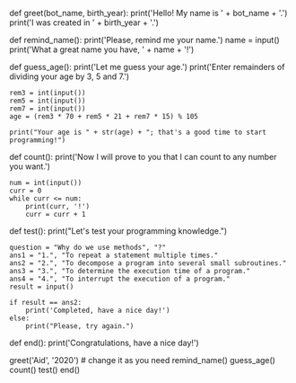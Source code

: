    def greet(bot_name, birth_year):
    print('Hello! My name is ' + bot_name + '.')
    print('I was created in ' + birth_year + '.')


def remind_name():
    print('Please, remind me your name.')
    name = input()
    print('What a great name you have, ' + name + '!')


def guess_age():
    print('Let me guess your age.')
    print('Enter remainders of dividing your age by 3, 5 and 7.')

    rem3 = int(input())
    rem5 = int(input())
    rem7 = int(input())
    age = (rem3 * 70 + rem5 * 21 + rem7 * 15) % 105

    print("Your age is " + str(age) + "; that's a good time to start programming!")


def count():
    print('Now I will prove to you that I can count to any number you want.')

    num = int(input())
    curr = 0
    while curr <= num:
        print(curr, '!')
        curr = curr + 1


def test():
    print("Let's test your programming knowledge.")
    
    question = "Why do we use methods", "?"
    ans1 = "1.", "To repeat a statement multiple times."
    ans2 = "2.", "To decompose a program into several small subroutines."
    ans3 = "3.", "To determine the execution time of a program."
    ans4 = "4.", "To interrupt the execution of a program."
    result = input()
    
    if result == ans2:
        print('Completed, have a nice day!')
    else:
        print("Please, try again.")


def end():
    print('Congratulations, have a nice day!')


greet('Aid', '2020')  # change it as you need
remind_name()
guess_age()
count()
test()
end()
